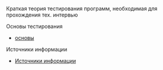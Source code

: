 <meta name="google-site-verification" content="wZ7jFu3GEXok3xG01-8W7Y7kqwt2_2gW21x1BYnjqko" />


Краткая теория тестирования программ, необходимая для прохождения тех. интервью

Основы тестирования
* [основы](basic.md)

Источники информации
* [Источники информации](information-sources.md)

